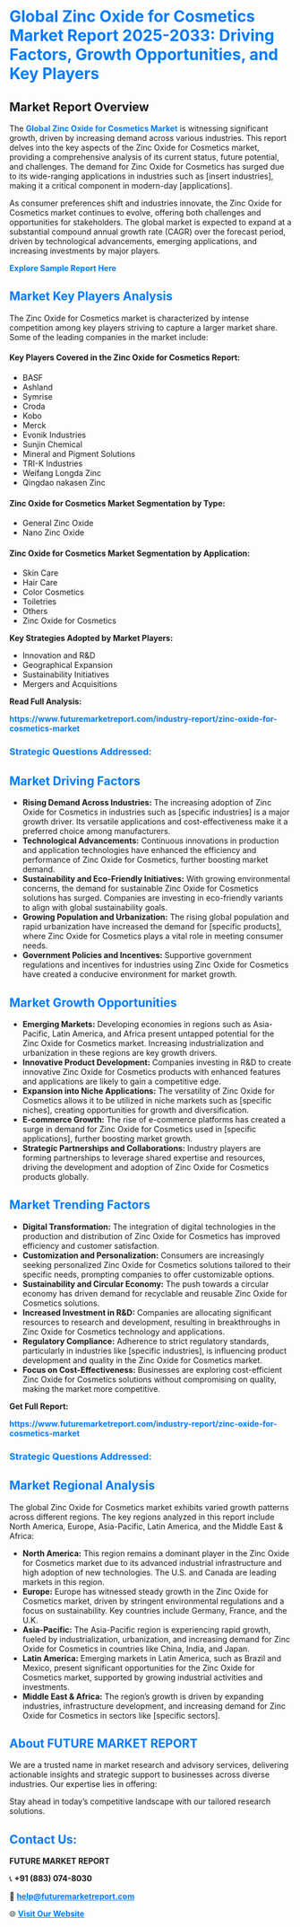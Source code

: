 <h1 style="color: #007BFF;">Global Zinc Oxide for Cosmetics Market Report 2025-2033: Driving Factors, Growth Opportunities, and Key Players</h1>

<section id="overview">
<h2>Market Report Overview</h2>
<p>The <a href="https://www.futuremarketreport.com/industry-report/zinc-oxide-for-cosmetics-market" style="color: #007BFF; text-decoration: none;"><strong>Global Zinc Oxide for Cosmetics Market</strong></a> is witnessing significant growth, driven by increasing demand across various industries. This report delves into the key aspects of the Zinc Oxide for Cosmetics market, providing a comprehensive analysis of its current status, future potential, and challenges. The demand for Zinc Oxide for Cosmetics has surged due to its wide-ranging applications in industries such as [insert industries], making it a critical component in modern-day [applications].</p>
<p>As consumer preferences shift and industries innovate, the Zinc Oxide for Cosmetics market continues to evolve, offering both challenges and opportunities for stakeholders. The global market is expected to expand at a substantial compound annual growth rate (CAGR) over the forecast period, driven by technological advancements, emerging applications, and increasing investments by major players.</p>
</section>

<section id="overview">
<p><a href="https://www.futuremarketreport.com/request-sample/reportId=112796" style="color: #007BFF; text-decoration: none;"><strong>Explore Sample Report Here</strong></a></p>
</section>

<section id="key-players">
<h2 style="color: #007BFF;">Market Key Players Analysis</h2>
<p>The Zinc Oxide for Cosmetics market is characterized by intense competition among key players striving to capture a larger market share. Some of the leading companies in the market include:</p>
<h4>Key Players Covered in the Zinc Oxide for Cosmetics Report:</h4>
<ul><li>BASF</li><li>Ashland</li><li>Symrise</li><li>Croda</li><li>Kobo</li><li>Merck</li><li>Evonik Industries</li><li>Sunjin Chemical</li><li>Mineral and Pigment Solutions</li><li>TRI-K Industries</li><li>Weifang Longda Zinc</li><li>Qingdao nakasen Zinc</li></ul>
<h4>Zinc Oxide for Cosmetics Market Segmentation by Type:</h4>
<ul><li>General Zinc Oxide</li><li>Nano Zinc Oxide</li></ul>

<h4>Zinc Oxide for Cosmetics Market Segmentation by Application:</h4>
<ul><li>Skin Care</li><li>Hair Care</li><li>Color Cosmetics</li><li>Toiletries</li><li>Others</li><li>Zinc Oxide for Cosmetics</li></ul>
<p><strong>Key Strategies Adopted by Market Players:</strong></p>
<ul>
<li>Innovation and R&D</li>
<li>Geographical Expansion</li>
<li>Sustainability Initiatives</li>
<li>Mergers and Acquisitions</li>
</ul>
</section>

<section>
<p><strong>Read Full Analysis: </strong></p><a href="https://www.futuremarketreport.com/industry-report/zinc-oxide-for-cosmetics-market" style="color: #007BFF; text-decoration: none;"><strong>https://www.futuremarketreport.com/industry-report/zinc-oxide-for-cosmetics-market</strong></a>
<h3 style="color: #007BFF;">Strategic Questions Addressed:</h3>
</section>

<section id="driving-factors">
<h2 style="color: #007BFF;">Market Driving Factors</h2>
<ul>
<li><strong>Rising Demand Across Industries:</strong> The increasing adoption of Zinc Oxide for Cosmetics in industries such as [specific industries] is a major growth driver. Its versatile applications and cost-effectiveness make it a preferred choice among manufacturers.</li>
<li><strong>Technological Advancements:</strong> Continuous innovations in production and application technologies have enhanced the efficiency and performance of Zinc Oxide for Cosmetics, further boosting market demand.</li>
<li><strong>Sustainability and Eco-Friendly Initiatives:</strong> With growing environmental concerns, the demand for sustainable Zinc Oxide for Cosmetics solutions has surged. Companies are investing in eco-friendly variants to align with global sustainability goals.</li>
<li><strong>Growing Population and Urbanization:</strong> The rising global population and rapid urbanization have increased the demand for [specific products], where Zinc Oxide for Cosmetics plays a vital role in meeting consumer needs.</li>
<li><strong>Government Policies and Incentives:</strong> Supportive government regulations and incentives for industries using Zinc Oxide for Cosmetics have created a conducive environment for market growth.</li>
</ul>
</section>

<section id="growth-opportunities">
<h2 style="color: #007BFF;">Market Growth Opportunities</h2>
<ul>
<li><strong>Emerging Markets:</strong> Developing economies in regions such as Asia-Pacific, Latin America, and Africa present untapped potential for the Zinc Oxide for Cosmetics market. Increasing industrialization and urbanization in these regions are key growth drivers.</li>
<li><strong>Innovative Product Development:</strong> Companies investing in R&D to create innovative Zinc Oxide for Cosmetics products with enhanced features and applications are likely to gain a competitive edge.</li>
<li><strong>Expansion into Niche Applications:</strong> The versatility of Zinc Oxide for Cosmetics allows it to be utilized in niche markets such as [specific niches], creating opportunities for growth and diversification.</li>
<li><strong>E-commerce Growth:</strong> The rise of e-commerce platforms has created a surge in demand for Zinc Oxide for Cosmetics used in [specific applications], further boosting market growth.</li>
<li><strong>Strategic Partnerships and Collaborations:</strong> Industry players are forming partnerships to leverage shared expertise and resources, driving the development and adoption of Zinc Oxide for Cosmetics products globally.</li>
</ul>
</section>

<section id="trending-factors">
<h2 style="color: #007BFF;">Market Trending Factors</h2>
<ul>
<li><strong>Digital Transformation:</strong> The integration of digital technologies in the production and distribution of Zinc Oxide for Cosmetics has improved efficiency and customer satisfaction.</li>
<li><strong>Customization and Personalization:</strong> Consumers are increasingly seeking personalized Zinc Oxide for Cosmetics solutions tailored to their specific needs, prompting companies to offer customizable options.</li>
<li><strong>Sustainability and Circular Economy:</strong> The push towards a circular economy has driven demand for recyclable and reusable Zinc Oxide for Cosmetics solutions.</li>
<li><strong>Increased Investment in R&D:</strong> Companies are allocating significant resources to research and development, resulting in breakthroughs in Zinc Oxide for Cosmetics technology and applications.</li>
<li><strong>Regulatory Compliance:</strong> Adherence to strict regulatory standards, particularly in industries like [specific industries], is influencing product development and quality in the Zinc Oxide for Cosmetics market.</li>
<li><strong>Focus on Cost-Effectiveness:</strong> Businesses are exploring cost-efficient Zinc Oxide for Cosmetics solutions without compromising on quality, making the market more competitive.</li>
</ul>
</section>

<section>
<p><strong>Get Full Report: </strong></p><a href="https://www.futuremarketreport.com/industry-report/zinc-oxide-for-cosmetics-market" style="color: #007BFF; text-decoration: none;"><strong>https://www.futuremarketreport.com/industry-report/zinc-oxide-for-cosmetics-market</strong></a>
<h3 style="color: #007BFF;">Strategic Questions Addressed:</h3>
</section>


<section id="regional-analysis">
<h2 style="color: #007BFF;">Market Regional Analysis</h2>
<p>The global Zinc Oxide for Cosmetics market exhibits varied growth patterns across different regions. The key regions analyzed in this report include North America, Europe, Asia-Pacific, Latin America, and the Middle East & Africa:</p>
<ul>
<li><strong>North America:</strong> This region remains a dominant player in the Zinc Oxide for Cosmetics market due to its advanced industrial infrastructure and high adoption of new technologies. The U.S. and Canada are leading markets in this region.</li>
<li><strong>Europe:</strong> Europe has witnessed steady growth in the Zinc Oxide for Cosmetics market, driven by stringent environmental regulations and a focus on sustainability. Key countries include Germany, France, and the U.K.</li>
<li><strong>Asia-Pacific:</strong> The Asia-Pacific region is experiencing rapid growth, fueled by industrialization, urbanization, and increasing demand for Zinc Oxide for Cosmetics in countries like China, India, and Japan.</li>
<li><strong>Latin America:</strong> Emerging markets in Latin America, such as Brazil and Mexico, present significant opportunities for the Zinc Oxide for Cosmetics market, supported by growing industrial activities and investments.</li>
<li><strong>Middle East & Africa:</strong> The region’s growth is driven by expanding industries, infrastructure development, and increasing demand for Zinc Oxide for Cosmetics in sectors like [specific sectors].</li>
</ul>
</section>

<footer>
<h2 style="color: #007BFF;">About FUTURE MARKET REPORT</h2>
<p>We are a trusted name in market research and advisory services, delivering actionable insights and strategic support to businesses across diverse industries. Our expertise lies in offering:</p>

<p>Stay ahead in today’s competitive landscape with our tailored research solutions.</p>

<h2 style="color: #007BFF;">Contact Us:</h2>
<p><strong>FUTURE MARKET REPORT</strong></p>
<p>📞 <strong>+91 (883) 074-8030</strong></p>
<p>📧 <strong><a href="mailto:help@futuremarketreport.com" style="color: #007BFF;">help@futuremarketreport.com</a></strong></p>
<p>🌐 <strong><a href="https://www.futuremarketreport.com/" style="color: #007BFF;">Visit Our Website</a></strong></p>
</footer>